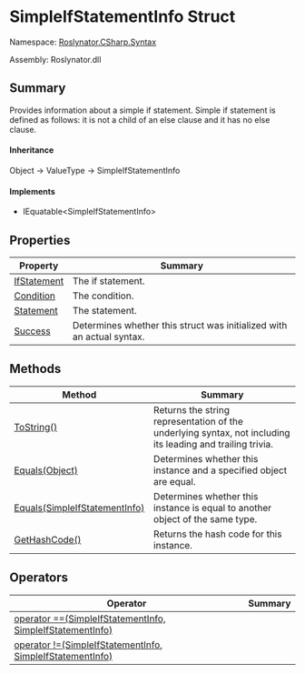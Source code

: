 # SimpleIfStatementInfo Struct

Namespace: [Roslynator.CSharp.Syntax](../README.md)

Assembly: Roslynator\.dll

## Summary

Provides information about a simple if statement\.
            Simple if statement is defined as follows: it is not a child of an else clause and it has no else clause\.

#### Inheritance

Object &#x2192; ValueType &#x2192; SimpleIfStatementInfo

#### Implements

* IEquatable\<SimpleIfStatementInfo>

## Properties

| Property| Summary|
| --- | --- |
| [IfStatement](IfStatement/README.md) | The if statement\. |
| [Condition](Condition/README.md) | The condition\. |
| [Statement](Statement/README.md) | The statement\. |
| [Success](Success/README.md) | Determines whether this struct was initialized with an actual syntax\. |

## Methods

| Method| Summary|
| --- | --- |
| [ToString()](ToString/README.md) | Returns the string representation of the underlying syntax, not including its leading and trailing trivia\. |
| [Equals(Object)](Equals/README.md) | Determines whether this instance and a specified object are equal\. |
| [Equals(SimpleIfStatementInfo)](Equals/README.md) | Determines whether this instance is equal to another object of the same type\. |
| [GetHashCode()](GetHashCode/README.md) | Returns the hash code for this instance\. |

## Operators

| Operator| Summary|
| --- | --- |
| [operator ==(SimpleIfStatementInfo, SimpleIfStatementInfo)](op_Equality/README.md) | |
| [operator !=(SimpleIfStatementInfo, SimpleIfStatementInfo)](op_Inequality/README.md) | |

